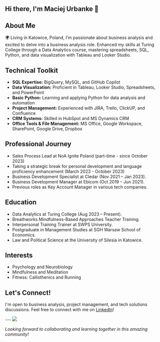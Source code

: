 ## Hi there, I'm Maciej Urbanke 👋

## About Me
🌍 Living in Katowice, Poland, I'm passionate about business analysis and excited to delve into a business analysis role. Enhanced my skills at Turing College through a Data Analytics course, mastering spreadsheets, SQL, Python, and data visualization with Tableau and Looker Studio.

## Technical Toolkit
- **SQL Expertise:** BigQuery, MySQL, and GitHub Copilot
- **Data Visualization:** Proficient in Tableau, Looker Studio, Spreadsheets, and PowerPoint
- **Basic Python:** Learning and applying Python for data analysis and automation
- **Project Management:** Experienced with JIRA, Trello, ClickUP, and Confluence
- **CRM Systems:** Skilled in HubSpot and MS Dynamics CRM
- **Office Tools & File Management:** MS Office, Google Workspace, SharePoint, Google Drive, Dropbox

## Professional Journey
- Sales Process Lead at NoA Ignite Poland (part-time - since October 2023)
- Taking a strategic break for personal development and language proficiency enhancement (March 2023 - October 2023)
- Business Development Specialist at Cledar (Nov 2021 – Jan 2023).
- Business Development Manager at Ebicom (Oct 2019 – Jun 2021).
- Previous roles as Key Account Manager in various tech companies.

## Education
- Data Analytics at Turing College (Aug 2023 – Present).
- Breathworks Mindfulness-Based Approaches Teacher Training.
- Interpersonal Training Trainer at SWPS University.
- Postgraduate in Management Studies at SGH Warsaw School of Economics.
- Law and Political Science at the University of Silesia in Katowice.

## Interests
- Psychology and Neurobiology
- Mindfulness and Meditation
- Fitness: Callisthenics and Running

## Let's Connect!
I'm open to business analysis, project management, and tech solutions discussions. Feel free to connect with me on [LinkedIn](https://www.linkedin.com/in/maciej-urbanke/)!

--- ![](https://flask-visitor-tracker.onrender.com)

*Looking forward to collaborating and learning together in this amazing community!*


<!--
**maciej-u/maciej-u** is a ✨ _special_ ✨ repository because its `README.md` (this file) appears on your GitHub profile.

Here are some ideas to get you started:

- 🔭 I’m currently working on ...
- 🌱 I’m currently learning ...
- 👯 I’m looking to collaborate on ...
- 🤔 I’m looking for help with ...
- 💬 Ask me about ...
- 📫 How to reach me: ...
- 😄 Pronouns: ...
- ⚡ Fun fact: ...
-->

